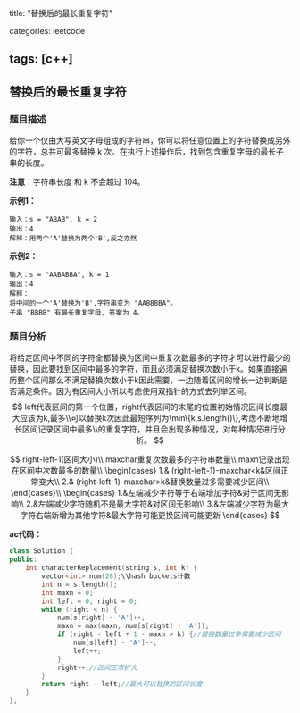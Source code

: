 title: "替换后的最长重复字符"

categories: leetcode

tags: [c++]
---
## 替换后的最长重复字符
### 题目描述

给你一个仅由大写英文字母组成的字符串，你可以将任意位置上的字符替换成另外的字符，总共可最多替换 k 次。在执行上述操作后，找到包含重复字母的最长子串的长度。

**注意**：字符串长度 和 k 不会超过 104。

**示例1：**

~~~
输入：s = "ABAB", k = 2
输出：4
解释：用两个'A'替换为两个'B',反之亦然
~~~

**示例2：**

~~~
输入：s = "AABABBA", k = 1
输出：4
解释：
将中间的一个'A'替换为'B',字符串变为 "AABBBBA"。
子串 "BBBB" 有最长重复字母, 答案为 4。
~~~

### 题目分析

​	将给定区间中不同的字符全都替换为区间中重复次数最多的字符才可以进行最少的替换，因此要找到区间中最多的字符，而且必须满足替换次数小于k。如果直接遍历整个区间那么不满足替换次数小于k因此需要，一边随着区间的增长一边判断是否满足条件。因为有区间大小所以考虑使用双指针的方式去列举区间。
$$
left代表区间的第一个位置，right代表区间的末尾的位置初始情况区间长度最大应该为k,最多\\可以替换k次因此最短序列为\min\{k,s.length()\},考虑不断地增长区间记录区间中最多\\的重复字符，并且会出现多种情况，对每种情况进行分析。
$$

$$
right-left-1(区间大小)\\
maxchar重复次数最多的字符串数量\\
maxn记录出现在区间中次数最多的数量\\
\begin{cases}
1.& (right-left-1)-maxchar<k&区间正常变大\\
2.& (right-left-1)-maxchar>k&替换数量过多需要减少区间\\
\end{cases}\\
\begin{cases}
1.&左端减少字符等于右端增加字符&对于区间无影响\\
2.&左端减少字符随机不是最大字符&对区间无影响\\
3.&左端减少字符为最大字符右端新增为其他字符&最大字符可能更换区间可能更新
\end{cases}
$$



**ac代码：**

~~~c++
class Solution {
public:
    int characterReplacement(string s, int k) {
        vector<int> num(26);\\hash buckets计数
        int n = s.length();
        int maxn = 0;
        int left = 0, right = 0;
        while (right < n) {
            num[s[right] - 'A']++;
            maxn = max(maxn, num[s[right] - 'A']);
            if (right - left + 1 - maxn > k) {//替换数量过多需要减少区间
                num[s[left] - 'A']--;
                left++;
            }
            right++;//区间正常扩大
        }
        return right - left;//最大可以替换的区间长度
    }
};
~~~

